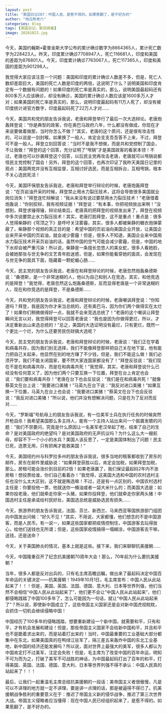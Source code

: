 ```yaml
---
layout: post
title: "美国日记207：中国人民，是惹不得的。如果惹翻了，是不好办的"
author: "地瓜熊老六"
categories: blog
tags: [美国日记，新冠病毒]
image: 20201023.jpg
---
```

今天，美国约翰斯•霍普金斯大学公布的累计确诊数字为8664365人，累计死亡数字为228423人。昨天，印度累计确诊7708947人，死亡116681人，印度和美国的差距为876801人。今天，印度累计确诊7763067人，死亡117365人，印度和美国的差距为901298人。

我觉得大家应该注意一个问题：美国和印度的累计确诊人数差不多，但是，死亡人数却差距巨大，美国的死亡人数是印度的两倍，这说明了什么？说明美国和印度肯定有一个数据有问题的！如果印度的死亡率是真实的，那么，说明美国最起码还有800多万人应该确诊，却没有确诊，美国的累计确诊人数应该是1600多万人才对；如果美国的死亡率是真实的，那么，说明印度最起码有11万人死了，却没有被印度统计进官方数字，印度最起码死了22万人才对……

今天，美国共和党的朋友告诉我说，老唐和拜登举行了最后一次大选辩论。老唐炮轰拜登说：“你是典型的政客，你在奥巴马政府八年，什么都没有做成，你现在才来说要做着做那，当时你怎么不做？”其实，老唐的这个质问，还是很有攻击性的，可以说是一剑封喉，如果换了一般人，肯定会支支吾吾答不上来，不过，拜登可不是一般人。拜登立刻回答说：“当时不是我不想做，而是共和党控制了国会，不让我做！”拜登的这个回答，充分证明了“甩锅”才是美国政客的看家本领！不过，老唐也可以抄袭拜登这个回答，以后民主党再攻击老唐，老唐就可以甩锅说都怪民主党控制了国会！另外，拜登的这个回答，也再次印证了我昨天美国日记里的观点：美国两党并没有互相监督，互相讨好选民，而是互相拆台，互相甩锅，根本不关心选民死活！

今天，美国环保朋友告诉我说，老唐和拜登举行辩论的时候，老唐炮轰拜登说：“在页岩油开采的时候，拜登禁止用水力裂压技术，这将会导致很多美国就业岗位消失！”拜登连忙辩解说：“我从来没有说过要禁用水力裂压技术！”老唐借着炮轰说：“你别狡辩，我有视频证据！”拜登说：“有本事，你把视频放出来啊！”没想到，拜登求锤得锤，辩论结束后，老唐真的把拜登的视频发出来了，拜登在视频中多次说要禁止水力裂压技术！其实，老唐打脸拜登，这不是重点！重点是：很多人觉得柴静的《穹顶之下》是呼吁关注雾霾，其实，很多人都被柴静的糖衣炮弹蒙蔽了，柴静那个视频的真正目的是：希望中国的页岩油向美国企业开放，让美国企业来开采中国的页岩油，就会减少雾霾！但是，很多人不知道，美国企业来中国用水力裂压技术开采页岩油的话，虽然中国的空气可能会减少雾霾，但是，中国的地下水却会被严重污染！所以说，柴静是一条擅长忽悠人的美女蛇，很多人看她脸，会被她那张与世无争的文艺青年脸迷惑，但是，如果你能看穿她的面具，会发现在与世无争的面具下面，隐藏着一颗蛇蝎心肠……

今天，民主党的朋友告诉我说，老唐在和拜登辩论的时候，老唐忽然炮轰桑德斯说：“桑德斯，是一个非常迷糊的人，他以为自己和别人在竞选，其实，和他竞选的是拜登！”我觉得，老唐忽然这么炮轰桑德斯，反而显得老唐是一个非常迷糊的人，现在和你竞选的是拜登，不是桑德斯……

今天，共和党的朋友告诉我说，老唐和拜登辩论的时候，老唐嘲讽拜登说：“你知道吗？拜登，我是因为你才来当总统的，还有奥巴马，因为你们两个做得实在太烂了！如果你们稍微做得好一点，我就不会来竞选总统了！”老唐的这个嘲讽让拜登瞬间无言以对，我觉得拜登可以回答老唐说：“我也是因为你做得更烂，所以，才决定重新出山来选总统的！”总之，美国的大选证明没有最烂，只有更烂，既然一个更比一个烂，为什么还要劳民伤财搞大选呢？

今天，民主党的朋友告诉我说，老唐和拜登辩论的时候，老唐说：“我们正在学着和病毒共存，因为我们别无选择，我们不能像拜登那样把自己关在地下室，他有能力把自己关起来，他显然在别的地方赚了不少钱，但是，我们不能这么做！我们必须开学，我们不能关闭国家，要不然大家连国家都没有了！”拜登反驳说：“我们现在不是在和病毒共存，而是在和病毒共死！”我觉得，其实，老唐和拜登说什么已经没有任何意义了，因为他们两个只要互换一下位置，拜登在台上肯定也会说：“我们要和病毒共存！”老唐在台下也会反驳说：“我们是在和病毒共死！”就像蔡英文在台上说：“我要进口美猪！”马英九在台下说：“我反对进口美猪！”如果互换一下位置，马英九在台上也会说：“我要进口美猪！”蔡英文在台下也会反驳说：“我反对进口美猪！”所以说，他们并没有想解决问题，只是在为了反对而反对……

今天，“罗斯福”号航母上的朋友告诉我说，有一位美军士兵在执行任务的时候突然开枪自杀！我希望美国那么多主持人，能有一个主持人站出来问一个振聋发聩的问题：“我们不禁要问，究竟是什么原因让一名美军老汉举起了枪，结束了自己的生命？是对美国政府的绝望吗？是对美国政府的无声抗议吗？为什么这么大一艘航母，却容不下一个小小的水兵？美国人该反思了，一定是美国体制出了问题！民主已死，选票无用，只有抓阄才能救美国！”

今天，美国纽约州与科罗拉多州的朋友告诉我说，很多当地的租客都收到了房东的邮件，房东在邮件里威胁说：“如果拜登获胜以后，肯定会加税，如果拜登加税，那么，房租可能会涨价到目前的2倍！如果老唐赢了，我们保证最起码2年内不涨房租！想投票给谁，你们自己看着办！”我觉得，这美国大选和中国的农村选村主任也没什么太大区别，这不就是贿选嘛！不过，还是有一点区别的，中国农村选村主任是：你要投他一票，他就送你一桶油或者一袋大米什么的；而美国大选是：如果你投老唐，他们就牵走你家一头猪，如果你投拜登，他们就牵走你家两头猪！中国选村主任是承诺给村民好处，美国选总统是威胁选民有损失……

今天，旅游界的朋友告诉我说，法国、芬兰、新西兰、马来西亚等国旅游部门组团向中国发出问候：“好久不见！”其实，不用说，大家都懂，他们想念的不是中国游客，而是人民币。有一说一，如果这些国家都把疫情控制住，中国游客去玩得放心，给他们送钱也无所谓；但是，这些国家疫情搞得一塌糊涂，中国游客去干嘛，送钱，还是送命？

今天，关于美国肺炎的情况，基本上就是这些。接下来，我们来聊聊抗美援朝……

今天，中国隆重召开了纪念抗美援朝70周年大会！那么，70年前为什么要抗美援朝？

当年，很多人都是反对出兵的，只有毛主席高瞻远瞩，做出来了最起码决定中国百年命运的关键决定——抗美援朝！1949年10月1日，毛主席宣布：中国人民从此站起来了！！！但是，美国、英国、法国、德国、意大利、日本等世界列强，他们当然不会相信“中国人民从此站起来了”，他们更不会让“中国人民从此站起来”，他们都侵略践踏了中国100多年了，怎么可能因为一句话，就让“中国人民从此站起来了”？所以说，即使新中国成立了，这些帝国主义国家还是会对新中国虎视眈眈，会抓住一切机会继续侵略中国！

中国经历了100多年的侵略践踏，想要重新建设一个新中国，就需要和平，只有和平，才有机会发展和建设！但是，那些帝国主义国家不会给新中国和平，并且和平也不是跪着求出来的，而是站着打出来的！当时，中国最重要的工业基础大部分都集中在东北，如果美国真的在鸭绿江驻军了，隔三差五来轰炸中国的东北工业基地，新中国的经济还能发展吗？所以说，面对世界上最强大的美军，很多人都认为中国肯定打不过美军，注定会失败！但是，毛主席为了改变中国的百年命运，明知不可为而为之，打破了美军不可战胜的神话，为中国最起码打出了百年的和平，打得美国、英国、法国、德国、意大利、日本等世界列强不得不承认：中国人民真的站起来了！！！

最后，让我们一起重温毛主席总结抗美援朝的一段话：美帝国主义者很傲慢，凡是可以不讲理的地方就一定不讲理，要是讲一点理的话，那是被逼得不得已了。抗美援朝战争胜利的重要意义在于：推迟了帝国主义新的侵华战争，推迟了第三次世界大战。帝国主义侵略者应当懂得：现在中国人民已经组织起来了，是惹不得的。如果惹翻了，是不好办的。​​​​
